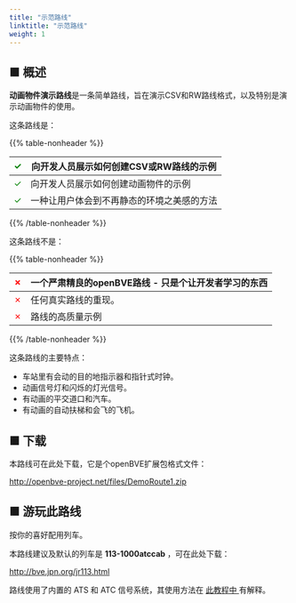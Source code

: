 ```yaml
---
title: "示范路线"
linktitle: "示范路线"
weight: 1
---
```


## ■ 概述


**动画物件演示路线**是一条简单路线，旨在演示CSV和RW路线格式，以及特别是演示动画物件的使用。

这条路线是：

{{% table-nonheader %}}

| <font color="Green">✓</font> | 向开发人员展示如何创建CSV或RW路线的示例 |
| ---------------------------- | ------------------------------------------------------------- |
| <font color="Green">✓</font> | 向开发人员展示如何创建动画物件的示例  |
| <font color="Green">✓</font> | 一种让用户体会到不再静态的环境之美感的方法  |

{{% /table-nonheader %}}

这条路线不是：

{{% table-nonheader %}}

| <font color="Red">✗</font>  | 一个严肃精良的openBVE路线 - 只是个让开发者学习的东西 |
| --------------------------- | ------------------------------------------------------------- |
| <font color="Red">✗</font>  | 任何真实路线的重现。  |
| <font color="Red">✗</font>  | 路线的高质量示例  |

{{% /table-nonheader %}}

这条路线的主要特点：

* 车站里有会动的目的地指示器和指针式时钟。
* 动画信号灯和闪烁的灯光信号。
* 有动画的平交道口和汽车。
* 有动画的自动扶梯和会飞的飞机。

## ■ 下载

本路线可在此处下载，它是个openBVE扩展包格式文件：

<http://openbve-project.net/files/DemoRoute1.zip>

## ■ 游玩此路线

按你的喜好配用列车。

本路线建议及默认的列车是 **113-1000atccab** ，可在此处下载：

<http://bve.jpn.org/jr113.html>

路线使用了内置的 ATS 和 ATC 信号系统，其使用方法在 <a href="https://openbve-project.net/play-japanese/"> 此教程中 </a> 有解释。